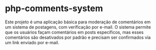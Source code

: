 # php-comments-system
 Este projeto é uma aplicação básica para moderação de comentários em um sistema de postagens, com verificação por e-mail. O sistema permite que os usuários façam comentários em posts específicos, mas esses comentários são desativados por padrão e precisam ser confirmados via um link enviado por e-mail.
